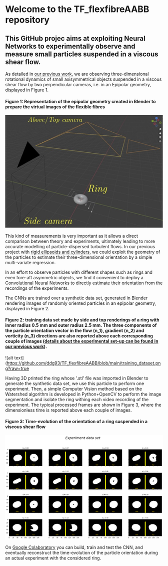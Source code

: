 # Welcome to the  TF_flexfibreAABB repository

## This GitHub projec aims at exploiting Neural Networks to experimentally observe and measure small particles suspended in a viscous shear flow.

As detailed in [our previous work](https://github.com/ddg93/JOposeAABB), we are observing three-dimensional rotational dynamics of small axisymmetrical objects suspended in a viscous shear flow by two perpendicular cameras, i.e. in an Epipolar geometry, displayed in Figure 1.

#### Figure 1: Representation of the epipolar geometry created in Blender to prepare the virtual images of the flexible fibres
![alt text](https://github.com/ddg93/TF_flexfibreAABB/blob/main/blender_setup.jpg?raw=true)

This kind of measurements is very important as it allows a direct comparison between theory and experiments, ultimately leading to more accurate modelling of particle-dispersed turbulent flows.
In our previous project with [rigid ellipsoids and cylinders](https://github.com/ddg93/JOposeAABB), we could exploit the geometry of the particles to estimate their three-dimensional orientation by a simple multi-variate regression.

In an effort to observe particles with different shapes such as rings and even fore-aft asymmetric objects, we find it convenient to deploy a Convolutional Neural Networks to directly estimate their orientation from the recordings of the experiments.

The CNNs are trained over a synthetic data set, generated in Blender rendering images of randomly oriented particles in an epipolar geometry, displayed in Figure 2.

#### Figure 2: training data set made by side and top renderings of a ring with inner radius 0.5 mm and outer radius 2.5 mm. The three components of the particle orientation vector in the flow (n_1), gradient (n_2) and vorticity (n_3) directions are also reported above each corresponding couple of images ([details about the experimental set-up can be found in our previous work](https://github.com/ddg93/JOposeAABB)).

![alt text](https://github.com/ddg93/TF_flexfibreAABB/blob/main/training_dataset.png?raw=true

Having 3D printed the ring whose '.stl' file was imported in Blender to generate the synthetic data set, we use this particle to perform one experiment. Then, a simple Computer Vision method based on the Watershed algorithm is developed in Python+OpenCV to perform the image segmentation and isolate the ring withing each video recording of the experiment. The typical processed frames are shown in Figure 3, where the dimensionless time is reported above each couple of images.

#### Figure 3: Time-evolution of the orientation of a ring suspended in a viscous shear flow
![alt text](https://github.com/ddg93/TF_flexfibreAABB/blob/main/time_evolution.png?raw=true)

On [Google Colaboratory](https://colab.research.google.com/github/ddg93/TF_flexfibreAABB/blob/main/RegressDISK_multiview.ipynb) you can build, train and test the CNN, and eventually reconstruct the time-evolution of the particle orientation during an actual experiment with the considered ring. 


